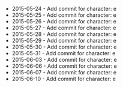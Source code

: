 - 2015-05-24 - Add commit for character: e
- 2015-05-25 - Add commit for character: e
- 2015-05-26 - Add commit for character: e
- 2015-05-27 - Add commit for character: e
- 2015-05-28 - Add commit for character: e
- 2015-05-29 - Add commit for character: e
- 2015-05-30 - Add commit for character: e
- 2015-05-31 - Add commit for character: e
- 2015-06-03 - Add commit for character: e
- 2015-06-06 - Add commit for character: e
- 2015-06-07 - Add commit for character: e
- 2015-06-10 - Add commit for character: e
